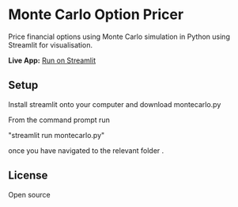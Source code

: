 # Monte Carlo Option Pricer

Price financial options using Monte Carlo simulation in Python using Streamlit for visualisation.

**Live App:** [Run on Streamlit](https://monte-carlo-option-pricer-gd472fmrjxsqgx5jbbywmw.streamlit.app/)


## Setup
Install streamlit onto your computer and download montecarlo.py

From the command prompt run 

"streamlit run montecarlo.py"

once you have navigated to the relevant folder .

## License
Open source
